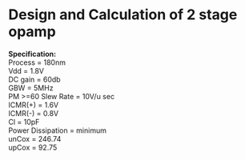 # Design and Calculation of 2 stage opamp 
****Specification:**** <br>
Process = 180nm<br>
Vdd = 1.8V<br>
DC gain = 60db<br>
GBW = 5MHz<br>
PM >=60
Slew Rate = 10V/u sec<br>
ICMR(+) = 1.6V<br>
ICMR(-) = 0.8V<br>
Cl = 10pF<br>
Power Dissipation = minimum<br>
unCox = 246.74<br>
upCox = 92.75<br>



